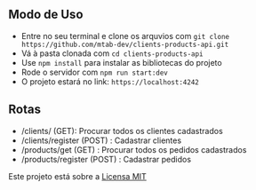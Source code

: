## Modo de Uso
- Entre no seu terminal e clone os arquvios com ```git clone https://github.com/mtab-dev/clients-products-api.git```
- Vá à pasta clonada com ```cd clients-products-api```
- Use ```npm install``` para instalar as bibliotecas do projeto
- Rode o servidor com ```npm run start:dev```
- O projeto estará no link: ```https://localhost:4242```
  
## Rotas
- /clients/ (GET): Procurar todos os clientes cadastrados
- /clients/register (POST) : Cadastrar clientes 
- /products/get (GET) : Procurar todos os pedidos cadastrados
- /products/register (POST) : Cadastrar pedidos

Este projeto está sobre a [Licensa MIT](./LICENSE)
